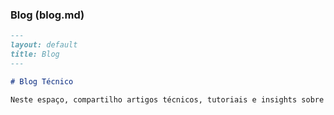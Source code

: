 
### Blog (blog.md)

```markdown
---
layout: default
title: Blog
---

# Blog Técnico

Neste espaço, compartilho artigos técnicos, tutoriais e insights sobre desenvolvimento e inteligência artificial.
